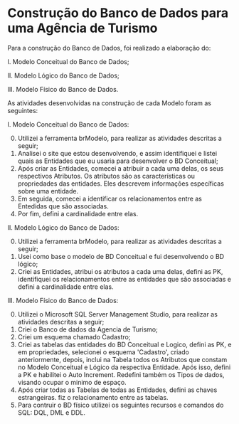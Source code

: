 # Construção do Banco de Dados para uma Agência de Turismo

Para a construção do Banco de Dados, foi realizado a elaboração do:

I. Modelo Conceitual do Banco de Dados;

II. Modelo Lógico do Banco de Dados;

III. Modelo Físico do Banco de Dados.

As atividades desenvolvidas na construção de cada Modelo foram as seguintes:

I. Modelo Conceitual do Banco de Dados:

0. Utilizei a ferramenta brModelo, para realizar as atividades descritas a seguir;
1. Analisei o site que estou desenvolvendo, e assim identifiquei e listei quais as Entidades que eu usaria para desenvolver o BD Conceitual;
2. Após criar as Entidades, comecei a atribuir a cada uma delas, os seus respectivos Atributos. Os atributos são as características ou propriedades das entidades. Eles descrevem informações específicas sobre uma entidade.
3. Em seguida, comecei a identificar os relacionamentos entre as Entedidas que são associadas.
4. Por fim, defini a cardinalidade entre elas.

II. Modelo Lógico do Banco de Dados:

0. Utilizei a ferramenta brModelo, para realizar as atividades descritas a seguir;
1. Usei como base o modelo de BD Conceitual e fui desenvolvendo o BD lógico;
2. Criei as Entidades, atribui os atributos a cada uma delas, defini as PK, identifiquei os relacionamentos entre as entidades que são associadas e defini a cardinalidade entre elas.

III. Modelo Físico do Banco de Dados:

0. Utilizei o Microsoft SQL Server Management Studio, para realizar as atividades descritas a seguir;
1. Criei o Banco de dados da Agencia de Turismo;
2. Criei um esquema chamado Cadastro;
3. Criei as tabelas das entidades do BD Conceitual e Logico, defini as PK, e em propriedades, selecionei o esquema 'Cadastro', criado anteriormente, depois, inclui na Tabela todos os Atributos que constam no Modelo Conceitual e Lógico da respectiva Entidade. Após isso, defini a PK e habilitei o Auto Increment. Redefini também os Tipos de dados, visando ocupar o minimo de espaço.
4. Após criar todas as Tabelas de todas as Entidades, defini as chaves estrangeiras. fiz o relacionamento entre as tabelas.
5. Para contruir o BD físico utilizei os seguintes recursos e comandos do SQL: DQL, DML e DDL.
